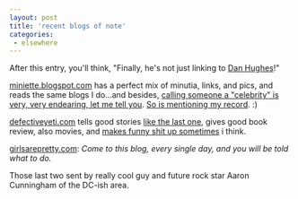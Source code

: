 ```yaml
---
layout: post
title: 'recent blogs of note'
categories:
 - elsewhere
---
```



After this entry, you'll think, "Finally, he's not just linking to <a href="http://theyblinked.com/blog">Dan Hughes</a>!"



<a href="http://miniette.blogspot.com/">miniette.blogspot.com</a> has a perfect mix of minutia, links, and pics, and reads the same blogs I do...and besides, <a href="http://miniette.blogspot.com/2003_07_01_miniette_archive.html#105962513235782068">calling someone a "celebrity" is very, very endearing, let me tell you</a>. <a href="http://miniette.blogspot.com/2003_07_01_miniette_archive.html#105959189222254045">So is mentioning my record</a>. :)



<a href="http://www.defectiveyeti.com/">defectiveyeti.com</a> tells good stories <a href="http://www.defectiveyeti.com/archives/000714.html">like the last one</a>, gives good book review, also movies, and <a href="http://www.defectiveyeti.com/archives/000711.html">makes funny shit up sometimes</a> i think.



<a href="http://www.girlsarepretty.com/">girlsarepretty.com</a>: <em>Come to this blog, every single day, and you will be told what to do.</em>



Those last two sent by really cool guy and future rock star Aaron Cunningham of the DC-ish area.
